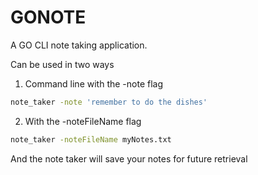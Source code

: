 # GONOTE

A GO CLI note taking application.

Can be used in two ways
1. Command line with the -note flag

```bash
note_taker -note 'remember to do the dishes'
```

2. With the -noteFileName flag
```bash
note_taker -noteFileName myNotes.txt
```

And the note taker will save your notes for future retrieval
